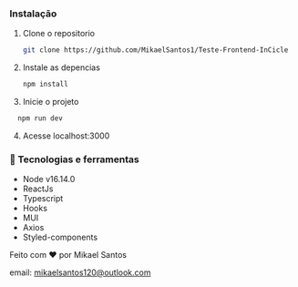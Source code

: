### Instalação

1. Clone o repositorio
   ```sh
   git clone https://github.com/MikaelSantos1/Teste-Frontend-InCicle
   ```
2. Instale as  depencias
   ```sh
   npm install
   ```
3. Inicie o projeto
  ```sh
    npm run dev
   ```
4. Acesse localhost:3000


### 🚀 Tecnologias e ferramentas
* Node v16.14.0
* ReactJs
* Typescript
* Hooks
* MUI
* Axios                                                                                        
* Styled-components


Feito com ❤ por Mikael Santos

email: mikaelsantos120@outlook.com
